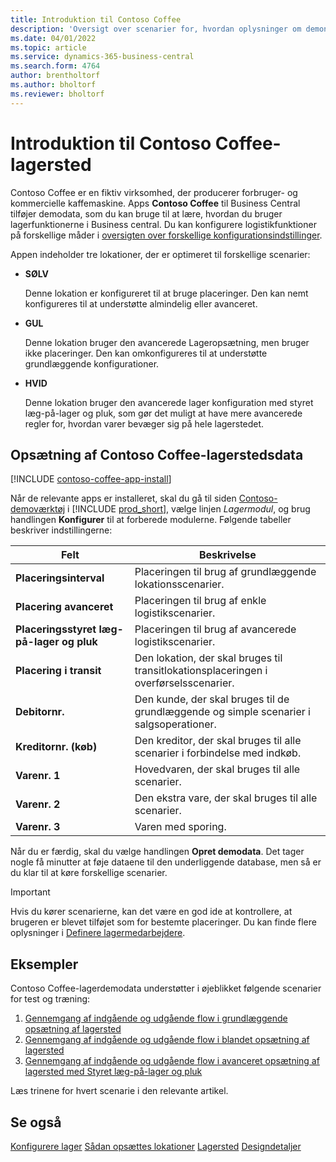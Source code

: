 ```yaml
---
title: Introduktion til Contoso Coffee
description: 'Oversigt over scenarier for, hvordan oplysninger om demonstrationsdata for Contoso Coffee kan hjælpe dig med at lære, hvordan du bruger lagerfunktionerne i Business central.'
ms.date: 04/01/2022
ms.topic: article
ms.service: dynamics-365-business-central
ms.search.form: 4764
author: brentholtorf
ms.author: bholtorf
ms.reviewer: bholtorf
---
```


# <a name="introduction-to-contoso-coffee-warehousing"></a>Introduktion til Contoso Coffee-lagersted

Contoso Coffee er en fiktiv virksomhed, der producerer forbruger- og kommercielle kaffemaskine. Apps **Contoso Coffee** til Business Central tilføjer demodata, som du kan bruge til at lære, hvordan du bruger lagerfunktionerne i Business central. Du kan konfigurere logistikfunktioner på forskellige måder i [oversigten over forskellige konfigurationsindstillinger](../../design-details-warehouse-management.md#overview-of-different-configuration-options).

Appen indeholder tre lokationer, der er optimeret til forskellige scenarier:

- **SØLV**  

  Denne lokation er konfigureret til at bruge placeringer. Den kan nemt konfigureres til at understøtte almindelig eller avanceret. 

- **GUL**  

  Denne lokation bruger den avancerede Lageropsætning, men bruger ikke placeringer. Den kan omkonfigureres til at understøtte grundlæggende konfigurationer.

- **HVID**  

  Denne lokation bruger den avancerede lager konfiguration med styret læg-på-lager og pluk, som gør det muligt at have mere avancerede regler for, hvordan varer bevæger sig på hele lagerstedet.

## <a name="set-up-contoso-coffee-warehousing-data"></a>Opsætning af Contoso Coffee-lagerstedsdata

[!INCLUDE [contoso-coffee-app-install](../../includes/contoso-coffee-app-install.md)]

Når de relevante apps er installeret, skal du gå til siden [Contoso-demoværktøj](https://businesscentral.dynamics.com/?page=5194) i [!INCLUDE [prod_short](../../includes/prod_short.md)], vælge linjen *Lagermodul*, og brug handlingen **Konfigurer** til at forberede modulerne. Følgende tabeller beskriver indstillingerne:  

|Felt  |Beskrivelse  |
|---------|---------|
|**Placeringsinterval**  |Placeringen til brug af grundlæggende lokationsscenarier.|
|**Placering avanceret**  |Placeringen til brug af enkle logistikscenarier.|
|**Placeringsstyret læg-på-lager og pluk**  |Placeringen til brug af avancerede logistikscenarier.|
|**Placering i transit**  |Den lokation, der skal bruges til transitlokationsplaceringen i overførselsscenarier.|
|**Debitornr.**  |Den kunde, der skal bruges til de grundlæggende og simple scenarier i salgsoperationer.|
|**Kreditornr. (køb)**  |Den kreditor, der skal bruges til alle scenarier i forbindelse med indkøb.|
|**Varenr. 1**  |Hovedvaren, der skal bruges til alle scenarier.|
|**Varenr. 2**  |Den ekstra vare, der skal bruges til alle scenarier.|
|**Varenr. 3**  |Varen med sporing.|

Når du er færdig, skal du vælge handlingen **Opret demodata**. Det tager nogle få minutter at føje dataene til den underliggende database, men så er du klar til at køre forskellige scenarier.  

> [!IMPORTANT]
> Hvis du kører scenarierne, kan det være en god ide at kontrollere, at brugeren er blevet tilføjet som for bestemte placeringer. Du kan finde flere oplysninger i [Definere lagermedarbejdere](../../warehouse-how-to-set-up-warehouse-employees.md).

## <a name="scenarios"></a>Eksempler

Contoso Coffee-lagerdemodata understøtter i øjeblikket følgende scenarier for test og træning:

1.  [Gennemgang af indgående og udgående flow i grundlæggende opsætning af lagersted](warehouse-basic-flow-putaway-pick.md)
2.  [Gennemgang af indgående og udgående flow i blandet opsætning af lagersted](warehouse-mixed-flow-receive-pick-ship.md)
3.  [Gennemgang af indgående og udgående flow i avanceret opsætning af lagersted med Styret læg-på-lager og pluk](warehouse-directed-flow.md)

Læs trinene for hvert scenarie i den relevante artikel.  

## <a name="see-also"></a>Se også

[Konfigurere lager](../../inventory-setup-inventory.md) 
[Sådan opsættes lokationer](../../inventory-how-setup-locations.md) 
[Lagersted](../../warehouse-manage-warehouse.md) 
[Designdetaljer](../../design-details-warehouse-overview.md) 
